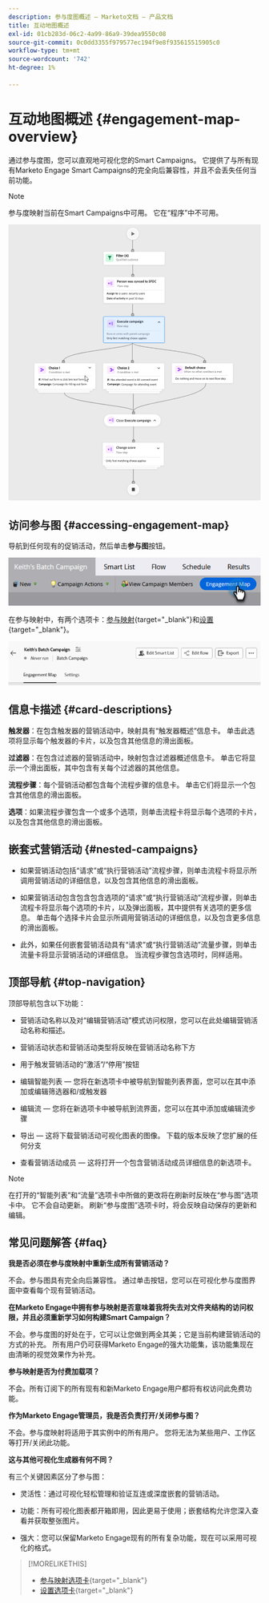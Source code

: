 ```yaml
---
description: 参与度图概述 — Marketo文档 — 产品文档
title: 互动地图概述
exl-id: 01cb283d-06c2-4a99-86a9-39dea9550c08
source-git-commit: 0c0dd3355f979577ec194f9e8f935615515905c0
workflow-type: tm+mt
source-wordcount: '742'
ht-degree: 1%

---
```


# 互动地图概述 {#engagement-map-overview}

通过参与度图，您可以直观地可视化您的Smart Campaigns。 它提供了与所有现有Marketo Engage Smart Campaigns的完全向后兼容性，并且不会丢失任何当前功能。

>[!NOTE]
>
>参与度映射当前在Smart Campaigns中可用。 它在“程序”中不可用。

![](assets/engagement-map-overview-1.png)

## 访问参与图 {#accessing-engagement-map}

导航到任何现有的促销活动，然后单击&#x200B;**参与图**&#x200B;按钮。

![](assets/engagement-map-overview-2.png)

在参与映射中，有两个选项卡：[参与映射](/help/marketo/product-docs/core-marketo-concepts/engagement-map/engagement-map-tab.md){target="_blank"}和[设置](/help/marketo/product-docs/core-marketo-concepts/engagement-map/settings-tab.md){target="_blank"}。

![](assets/engagement-map-overview-3.png)

## 信息卡描述 {#card-descriptions}

**触发器**：在包含触发器的营销活动中，映射具有“触发器概述”信息卡。 单击此选项将显示每个触发器的卡片，以及包含其他信息的滑出面板。

**过滤器**：在包含过滤器的营销活动中，映射包含过滤器概述信息卡。 单击它将显示一个滑出面板，其中包含有关每个过滤器的其他信息。

**流程步骤**：每个营销活动都包含每个流程步骤的信息卡。 单击它们将显示一个包含其他信息的滑出面板。

**选项**：如果流程步骤包含一个或多个选项，则单击流程卡将显示每个选项的卡片，以及包含其他信息的滑出面板。

## 嵌套式营销活动 {#nested-campaigns}

* 如果营销活动包括“请求”或“执行营销活动”流程步骤，则单击流程卡将显示所调用营销活动的详细信息，以及包含其他信息的滑出面板。

* 如果营销活动包含包含包含选项的“请求”或“执行营销活动”流程步骤，则单击流程卡将显示每个选项的卡片，以及弹出面板，其中提供有关选项的更多信息。 单击每个选择卡片会显示所调用营销活动的详细信息，以及包含更多信息的滑出面板。

* 此外，如果任何嵌套营销活动具有“请求”或“执行营销活动”流量步骤，则单击流量卡将显示营销活动的详细信息。 当流程步骤包含选项时，同样适用。

## 顶部导航 {#top-navigation}

顶部导航包含以下功能：

* 营销活动名称以及对“编辑营销活动”模式访问权限，您可以在此处编辑营销活动名称和描述。

* 营销活动状态和营销活动类型将反映在营销活动名称下方

* 用于触发营销活动的“激活”/“停用”按钮

* 编辑智能列表 — 您将在新选项卡中被导航到智能列表界面，您可以在其中添加或编辑筛选器和/或触发器

* 编辑流 — 您将在新选项卡中被导航到流界面，您可以在其中添加或编辑流步骤

* 导出 — 这将下载营销活动可视化图表的图像。 下载的版本反映了您扩展的任何分支

* 查看营销活动成员 — 这将打开一个包含营销活动成员详细信息的新选项卡。

>[!NOTE]
>
>在打开的“智能列表”和“流量”选项卡中所做的更改将在刷新时反映在“参与图”选项卡中。 它不会自动更新。 刷新“参与度图”选项卡时，将会反映自动保存的更新和编辑。

## 常见问题解答 {#faq}

**我是否必须在参与度映射中重新生成所有营销活动？**

不会。参与图具有完全向后兼容性。 通过单击按钮，您可以在可视化参与度图界面中查看每个现有营销活动。

**在Marketo Engage中拥有参与映射是否意味着我将失去对文件夹结构的访问权限，并且必须重新学习如何构建Smart Campaign？**

不会。参与度图的好处在于，它可以让您做到两全其美；它是当前构建营销活动的方式的补充。 所有用户仍可获得Marketo Engage的强大功能集，该功能集现在由清晰的视觉效果作为补充。

**参与映射是否为付费加载项？**

不会。所有订阅下的所有现有和新Marketo Engage用户都将有权访问此免费功能。

**作为Marketo Engage管理员，我是否负责打开/关闭参与图？**

不会。参与度映射将适用于其实例中的所有用户。 您将无法为某些用户、工作区等打开/关闭此功能。

**这与其他可视化生成器有何不同？**

有三个关键因素区分了参与图：

* 灵活性：通过可视化轻松管理和验证互连或深度嵌套的营销活动。

* 功能：所有可视化图表都开箱即用，因此更易于使用；嵌套结构允许您深入查看并获取整张图片。

* 强大：您可以保留Marketo Engage现有的所有复杂功能，现在可以采用可视化的格式。

>[!MORELIKETHIS]
>
>* [参与映射选项卡](/help/marketo/product-docs/core-marketo-concepts/engagement-map/engagement-map-tab.md){target="_blank"}
>* [设置选项卡](/help/marketo/product-docs/core-marketo-concepts/engagement-map/settings-tab.md){target="_blank"}

